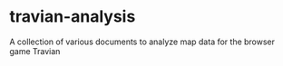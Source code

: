 # travian-analysis
A collection of various documents to analyze map data for the browser game Travian
